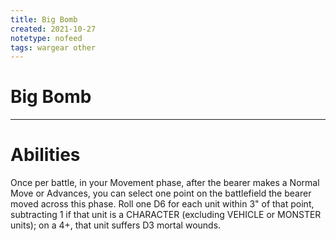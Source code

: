 ```yaml
---
title: Big Bomb
created: 2021-10-27
notetype: nofeed
tags: wargear other
---
```


# Big Bomb

---

# Abilities

Once per battle, in your Movement phase, after the bearer makes a Normal Move or Advances, you can select one point on the battlefield the bearer moved across this phase. Roll one D6 for each unit within 3" of that point, subtracting 1 if that unit is a CHARACTER (excluding VEHICLE or MONSTER units); on a 4+, that unit suffers D3 mortal wounds.